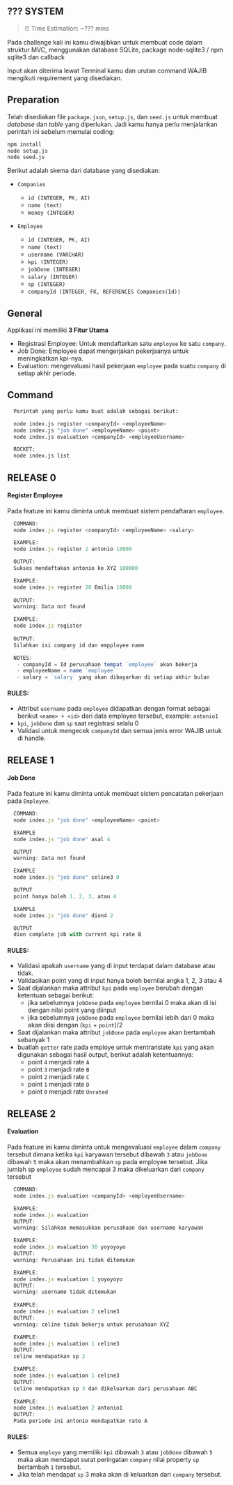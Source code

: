 ## ??? SYSTEM
> ⏰ Time Estimation: ~??? mins


Pada challenge kali ini kamu diwajibkan untuk membuat code dalam struktur MVC, menggunakan database SQLite, package node-sqlite3 / npm sqlite3 dan callback

Input akan diterima lewat Terminal kamu dan urutan command WAJIB mengikuti requirement yang disediakan.

## Preparation
Telah disediakan file `package.json`, `setup.js`, dan `seed.js` untuk membuat *database* dan *table* yang diperlukan. Jadi kamu hanya perlu menjalankan perintah ini sebelum memulai coding:
```bash
npm install
node setup.js
node seed.js
```

Berikut adalah skema dari database yang disediakan:
- `Companies`
  - `id (INTEGER, PK, AI)`
  - `name (text)`
  - `money (INTEGER)`

- `Employee`
  - `id (INTEGER, PK, AI)`
  - `name (text)`
  - `username (VARCHAR)`
  - `kpi (INTEGER)`
  - `jobDone (INTEGER)`
  - `salary (INTEGER)`
  - `sp (INTEGER)`
  - `companyId (INTEGER, FK, REFERENCES Companies(Id))` 

## General
Applikasi ini memiliki **3 Fitur Utama**
  - Registrasi Employee: Untuk mendaftarkan satu `employee` ke satu `company`.
  - Job Done: Employee dapat mengerjakan pekerjaanya untuk meningkatkan kpi-nya.
  - Evaluation: mengevaluasi hasil pekerjaan `employee` pada suatu `company` di setiap akhir periode.

## Command
```bash
  Perintah yang perlu kamu buat adalah sebagai berikut:

  node index.js register <companyId> <employeeName> 
  node index.js "job done" <employeeName> <point>
  node index.js evaluation <companyId> <employeeUsername>

  ROCKET:
  node index.js list
```

## RELEASE 0
#### Register Employee
Pada feature ini kamu diminta untuk membuat sistem pendaftaran `employee`.
```javascript
  COMMAND:
  node index.js register <companyId> <employeeName> <salary>

  EXAMPLE:
  node index.js register 2 antonio 10000

  OUTPUT:
  Sukses mendaftakan antonio ke XYZ 100000

  EXAMPLE:
  node index.js register 20 Emilia 10000
  
  OUTPUT:
  warning: Data not found

  EXAMPLE:
  node index.js register
  
  OUTPUT:
  Silahkan isi company id dan empployee name

  NOTES:
   - companyId = Id perusahaan tempat `employee` akan bekerja
   - employeeName = name `employee`
   - salary = `salary` yang akan dibayarkan di setiap akhir bulan
```

#### RULES: 
  - Attribut `username` pada `employee` didapatkan dengan format sebagai berikut `<name> + <id>` dari data employee tersebut, example: `antonio1`
  - `kpi`, `jobDone` dan `sp` saat registrasi selalu 0
  - Validasi untuk mengecek `companyId` dan semua jenis error WAJIB untuk di handle.


## RELEASE 1
#### Job Done
Pada feature ini kamu diminta untuk membuat sistem pencatatan pekerjaan pada `Employee`.

```javascript
  COMMAND:
  node index.js "job done" <employeeName> <point>

  EXAMPLE
  node index.js "job done" asal 4 

  OUTPUT
  warning: Data not found

  EXAMPLE
  node index.js "job done" celine3 0

  OUTPUT
  point hanya boleh 1, 2, 3, atau 4

  EXAMPLE
  node index.js "job done" dion4 2

  OUTPUT
  dion complete job with current kpi rate B
```

#### RULES: 
- Validasi apakah `username` yang di input terdapat dalam database atau tidak.
- Validasikan point yang di input hanya boleh bernilai angka 1, 2, 3 atau 4
- Saat dijalankan maka attribut `kpi` pada `employee` berubah dengan ketentuan sebagai berikut:
  - jika sebelumnya `jobDone` pada `employee` bernilai 0 maka akan di isi dengan nilai point yang diinput
  - jika sebelumnya `jobDone` pada `employee` bernilai lebih dari 0 maka akan diisi dengan (`kpi` + `point`)/2
- Saat dijalankan maka attribut `jobDone` pada `employee` akan bertambah sebanyak 1
- buatlah `getter` rate pada employe untuk mentranslate `kpi` yang akan digunakan sebagai hasil output, berikut adalah ketentuannya:
  - point `4` menjadi rate `A`
  - point `3` menjadi rate `B`
  - point `2` menjadi rate `C`
  - point `1` menjadi rate `D`
  - point `0` menjadi rate `Unrated`


## RELEASE 2
#### Evaluation
Pada feature ini kamu diminta untuk mengevaluasi `employee` dalam `company` tersebut dimana ketika `kpi` karyawan tersebut dibawah `3` atau `jobDone` dibawah `5` maka akan menambahkan `sp` pada employee tersebut. Jika jumlah sp `employee` sudah mencapai 3 maka dikeluarkan dari `company` tersebut

```javascript
  COMMAND:
  node index.js evaluation <companyId> <employeeUsername>

  EXAMPLE:
  node index.js evaluation
  OUTPUT:
  warning: Silahkan memasukkan perusahaan dan username karyawan

  EXAMPLE:
  node index.js evaluation 30 yoyoyoyo
  OUTPUT:
  warning: Perusahaan ini tidak ditemukan

  EXAMPLE:
  node index.js evaluation 1 yoyoyoyo
  OUTPUT:
  warning: username tidak ditemukan
  
  EXAMPLE:
  node index.js evaluation 2 celine3
  OUTPUT:
  warning: celine tidak bekerja untuk perusahaan XYZ

  EXAMPLE:
  node index.js evaluation 1 celine3
  OUTPUT:
  celine mendapatkan sp 2

  EXAMPLE:
  node index.js evaluation 1 celine3
  OUTPUT:
  celine mendapatkan sp 3 dan dikeluarkan dari perusahaan ABC
  
  EXAMPLE:
  node index.js evaluation 2 antonio1
  OUTPUT:
  Pada periode ini antonio mendapatkan rate A
```

#### RULES: 
- Semua `employe` yang memiliki `kpi` dibawah `3` atau `jobDone` dibawah `5` maka akan mendapat surat peringatan `company` nilai property `sp` bertambah `1`  tersebut.
- Jika telah mendapat `sp` 3 maka akan di keluarkan dari `company` tersebut.

